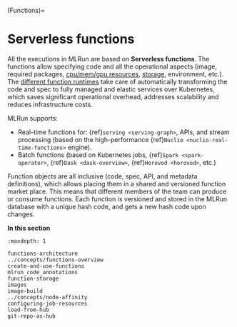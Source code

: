 (Functions)=
# Serverless functions

All the executions in MLRun are based on **Serverless functions**. The functions allow specifying code and 
all the operational aspects (image, required packages, [cpu/mem/gpu resources](../runtimes/configuring-job-resources.html#cpu-gpu-and-memory-limits-for-user-jobs), [storage](../runtimes/function-storage.html), environment, etc.). 
The [different function runtimes](../concepts/functions-overview.html) take care of automatically transforming the code and spec to fully 
managed and elastic services over Kubernetes, which saves significant operational overhead, 
addresses scalability and reduces infrastructure costs.

MLRun supports:
- Real-time functions for: {ref}`serving <serving-graph>`, APIs, and stream processing (based on the high-performance {ref}`Nuclio <nuclio-real-time-functions>` engine). 
- Batch functions (based on Kubernetes jobs, {ref}`Spark <spark-operator>`, {ref}`Dask <dask-overview>`, {ref}`Horovod <horovod>`, etc.)

Function objects are all inclusive (code, spec, API, and metadata definitions), which allows placing them 
in a shared and versioned function market place. This means that different members of the team can produce or 
consume functions. Each function is versioned and stored in the MLRun database with a unique hash code, 
and gets a new hash code upon changes.

**In this section**

```{toctree}
:maxdepth: 1

functions-architecture
../concepts/functions-overview
create-and-use-functions
mlrun_code_annotations
function-storage
images
image-build
../concepts/node-affinity
configuring-job-resources
load-from-hub
git-repo-as-hub
```